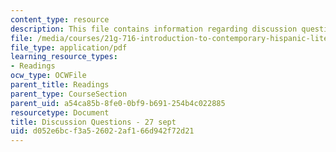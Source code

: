 ```yaml
---
content_type: resource
description: This file contains information regarding discussion questions - 27 sept.
file: /media/courses/21g-716-introduction-to-contemporary-hispanic-literature-fall-2007/d052e6bcf3a526022af166d942f72d21_MIT21G_716F07_PrgntsBernar.pdf
file_type: application/pdf
learning_resource_types:
- Readings
ocw_type: OCWFile
parent_title: Readings
parent_type: CourseSection
parent_uid: a54ca85b-8fe0-0bf9-b691-254b4c022885
resourcetype: Document
title: Discussion Questions - 27 sept
uid: d052e6bc-f3a5-2602-2af1-66d942f72d21
---
```

